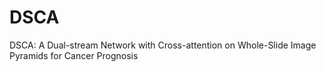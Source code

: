 # DSCA
DSCA: A Dual-stream Network with Cross-attention on Whole-Slide Image Pyramids for Cancer Prognosis
